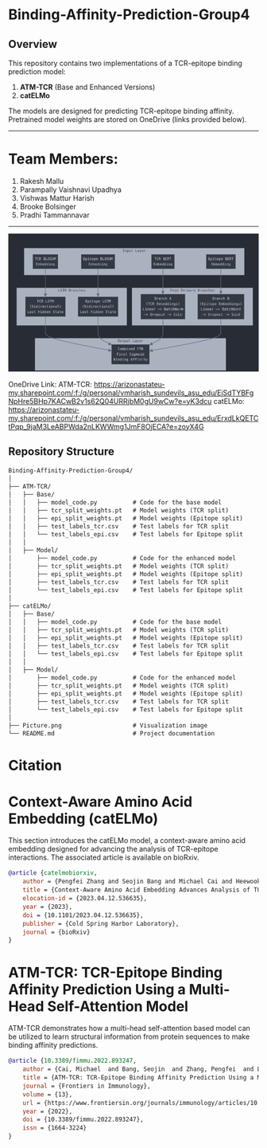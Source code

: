 # **Binding-Affinity-Prediction-Group4**

## **Overview**
This repository contains two implementations of a TCR-epitope binding prediction model:  
1. **ATM-TCR** (Base and Enhanced Versions)  
2. **catELMo**  

The models are designed for predicting TCR-epitope binding affinity. Pretrained model weights are stored on OneDrive (links provided below).

-----------------------------------------
# Team Members:
1. Rakesh Mallu
2. Parampally Vaishnavi Upadhya
3. Vishwas Mattur Harish
4. Brooke Bolsinger
5. Pradhi Tammannavar
----------------------------------------

![alt text](https://github.com/sqVish99/Binding-Affinity-Prediction-Group4/blob/main/Picture.png?raw=true)

OneDrive Link: 
ATM-TCR: https://arizonastateu-my.sharepoint.com/:f:/g/personal/vmharish_sundevils_asu_edu/EjSdTYBFgNpHre5BHp7KACwB2v1s62Q04URRjbM0gU9wCw?e=yK3dcu
catELMo: https://arizonastateu-my.sharepoint.com/:f:/g/personal/vmharish_sundevils_asu_edu/ErxdLkQETCtPqp_9jaM3LeABPWda2nLKWWmg1JmF8OjECA?e=zoyX4G

## **Repository Structure**

```plaintext
Binding-Affinity-Prediction-Group4/
│
├── ATM-TCR/
│   ├── Base/
│   │   ├── model_code.py          # Code for the base model
│   │   ├── tcr_split_weights.pt   # Model weights (TCR split)
│   │   ├── epi_split_weights.pt   # Model weights (Epitope split)
│   │   ├── test_labels_tcr.csv    # Test labels for TCR split
│   │   └── test_labels_epi.csv    # Test labels for Epitope split
│   │
│   ├── Model/
│       ├── model_code.py          # Code for the enhanced model
│       ├── tcr_split_weights.pt   # Model weights (TCR split)
│       ├── epi_split_weights.pt   # Model weights (Epitope split)
│       ├── test_labels_tcr.csv    # Test labels for TCR split
│       └── test_labels_epi.csv    # Test labels for Epitope split
│
├── catELMo/
│   ├── Base/
│   │   ├── model_code.py          # Code for the base model
│   │   ├── tcr_split_weights.pt   # Model weights (TCR split)
│   │   ├── epi_split_weights.pt   # Model weights (Epitope split)
│   │   ├── test_labels_tcr.csv    # Test labels for TCR split
│   │   └── test_labels_epi.csv    # Test labels for Epitope split
│   │
│   ├── Model/
│       ├── model_code.py          # Code for the enhanced model
│       ├── tcr_split_weights.pt   # Model weights (TCR split)
│       ├── epi_split_weights.pt   # Model weights (Epitope split)
│       ├── test_labels_tcr.csv    # Test labels for TCR split
│       └── test_labels_epi.csv    # Test labels for Epitope split
│
├── Picture.png                    # Visualization image
└── README.md                      # Project documentation
```

# Citation
# Context-Aware Amino Acid Embedding (catELMo)

This section introduces the catELMo model, a context-aware amino acid embedding designed for advancing the analysis of TCR-epitope interactions. The associated article is available on bioRxiv.

```bibtex
@article {catelmobiorxiv,
	author = {Pengfei Zhang and Seojin Bang and Michael Cai and Heewook Lee},
	title = {Context-Aware Amino Acid Embedding Advances Analysis of TCR-Epitope Interactions},
	elocation-id = {2023.04.12.536635},
	year = {2023},
	doi = {10.1101/2023.04.12.536635},
	publisher = {Cold Spring Harbor Laboratory},
	journal = {bioRxiv}
}
```

# ATM-TCR: TCR-Epitope Binding Affinity Prediction Using a Multi-Head Self-Attention Model

ATM-TCR demonstrates how a multi-head self-attention based model can be utilized to learn structural information from protein sequences to make binding affinity predictions.

```bibtex
@article {10.3389/fimmu.2022.893247,
	author = {Cai, Michael  and Bang, Seojin  and Zhang, Pengfei  and Lee, Heewook },
	title = {ATM-TCR: TCR-Epitope Binding Affinity Prediction Using a Multi-Head Self-Attention Model},
	journal = {Frontiers in Immunology},
    volume = {13},
    url = {https://www.frontiersin.org/journals/immunology/articles/10.3389/fimmu.2022.893247},
	year = {2022},
	doi = {10.3389/fimmu.2022.893247},
	issn = {1664-3224}
}
```
